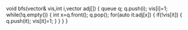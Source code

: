 void bfs(vector<int>& vis,int i,vector<int> adj[])
{
queue<int> q;
q.push(i);
vis[i]=1;
while(!q.empty())
{
int x=q.front();
q.pop();
for(auto it:adj[x])
{
if(!vis[it])
{
q.push(it);
vis[it]=1;
}
}
}
}